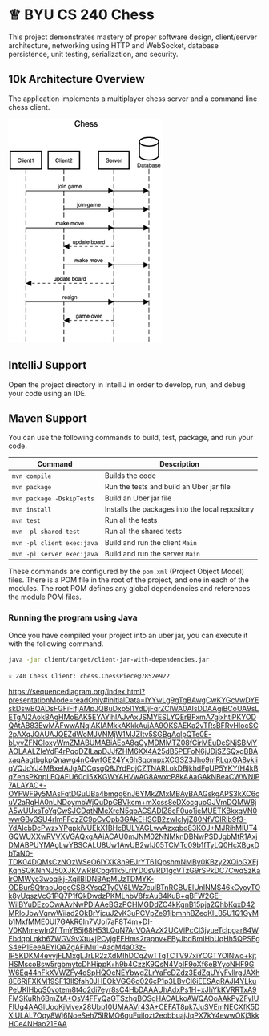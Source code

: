 # ♕ BYU CS 240 Chess

This project demonstrates mastery of proper software design, client/server architecture, networking using HTTP and WebSocket, database persistence, unit testing, serialization, and security.

## 10k Architecture Overview

The application implements a multiplayer chess server and a command line chess client.

[![Sequence Diagram](10k-architecture.png)](https://sequencediagram.org/index.html#initialData=C4S2BsFMAIGEAtIGckCh0AcCGAnUBjEbAO2DnBElIEZVs8RCSzYKrgAmO3AorU6AGVIOAG4jUAEyzAsAIyxIYAERnzFkdKgrFIuaKlaUa0ALQA+ISPE4AXNABWAexDFoAcywBbTcLEizS1VZBSVbbVc9HGgnADNYiN19QzZSDkCrfztHFzdPH1Q-Gwzg9TDEqJj4iuSjdmoMopF7LywAaxgvJ3FC6wCLaFLQyHCdSriEseSm6NMBurT7AFcMaWAYOSdcSRTjTka+7NaO6C6emZK1YdHI-Qma6N6ss3nU4Gpl1ZkNrZwdhfeByy9hwyBA7mIT2KAyGGhuSWi9wuc0sAI49nyMG6ElQQA)

## IntelliJ Support

Open the project directory in IntelliJ in order to develop, run, and debug your code using an IDE.

## Maven Support

You can use the following commands to build, test, package, and run your code.

| Command                    | Description                                     |
| -------------------------- | ----------------------------------------------- |
| `mvn compile`              | Builds the code                                 |
| `mvn package`              | Run the tests and build an Uber jar file        |
| `mvn package -DskipTests`  | Build an Uber jar file                          |
| `mvn install`              | Installs the packages into the local repository |
| `mvn test`                 | Run all the tests                               |
| `mvn -pl shared test`     | Run all the shared tests                        |
| `mvn -pl client exec:java` | Build and run the client `Main`                 |
| `mvn -pl server exec:java` | Build and run the server `Main`                 |

These commands are configured by the `pom.xml` (Project Object Model) files. There is a POM file in the root of the project, and one in each of the modules. The root POM defines any global dependencies and references the module POM files.

### Running the program using Java

Once you have compiled your project into an uber jar, you can execute it with the following command.

```sh
java -jar client/target/client-jar-with-dependencies.jar

♕ 240 Chess Client: chess.ChessPiece@7852e922
```


https://sequencediagram.org/index.html?presentationMode=readOnly#initialData=IYYwLg9gTgBAwgCwKYGcVwDYEskDswBQADsFGFiFifjAMpJQBuDxp5l1YdDjFqrZClWA0AIsDDAAgiBCoUA9sLETgAI2AokBAgHMoEAK5EYAYihIAJvAxJSMYESLYQErBFxmA7gixhtiPKYODQAtAB83EwMAFwwANqiAKIAMkkAKkkAujAA9OKSAEKa2vTRsBFRvHIocSC2pAXqJQAUAJQEZdWoMJVNMjW1MJZItv5SGBgAqlpQTe0E-bLyvZFNGloxyWmZMABUMABiAEoA8gCyMDMMTZ08fCirMEuDcSNjSBMYAOLAALZIeYdF4rPqqDZILapDJJfZHM6XX4A25dB5PEFoN6jJDjSZSQxgBBAxaqAagtbgkpQnawg4nC4wfGE24Yx6hSqompxXCGSZ3Jho9mRLqxGA8vkiiqVQJoYJ4MBxeIAJgADCqsgQ8JYdPojCZTNARLokDBjkhdFgUP5YKYfH4kBqZehsPKnpLFQAFU60dI5XKGWYAHVwAG8AwxcP8kAAaGAkNBeaCWWNIP7ALAYAC+-OYFWF9y5MAsFqtDGuUBa4bmqg6nJ6YMkZMxMBAyBAAGskgAPS3kXC6cuV2aRgHA0nLNDoymbWjQuDpGBVkcm+mXcss8eDXocguoGJVmDQMW8jA5wUUxsToYgCwSJCDqtNMeXrcN5qbACSADlZ8cF0uo1jeMUETKBkxgVN0wwGBv3SU4rlmFFdzZC9pCvOpb3GAkEHSCB2zwIcIyjZ80NfVCIRib9f3-YdAIcbDcPwzxYPgpkiVUEkX1BHcBULYAGLwvAzxqbd83KOJ+MJRihMlUT4GQWUXXwRVVXVGAQxgAAiACAU0mJNM02NNMknDBNwPSDJgbMtR1AxjDMABPUYMAgLwYBSCALU8Uw1AwUB2wIJ05TCMTc09b1fTyLQ0HcXBgxDbTaN0-TDK04DQMsCzNOzWSeO6IYXK8h9EJrYT61QpshmNMBy0KBzy2XQioGXEjKqnSQKNnNJ50XJKVwRBCbg41k5LrIYD0sVRD1gcVTzG9rSPkDC7CwqSzKalrOMWyc3woqikj-XqiIBIDNBApMUzTDMYK-ODBurSQtraoUqgeCSBKYsq2Ty0V6LWz7culBTnRCBUElUnINMS46kCyoyTOk8yUqszVcG1PQ7P1fQkDwdzPKMLhbV8fxAuB4KuB+qBFW2GE-WilBYuDEzoCwAAvNwPDiAAeBGzPCHMGDdZC4kKgnB15pja2QhbKqxD42MRloJbwVqrwWiiad2OkBrYjcuJ2vK3uPCVpZe91jbmnhBZeoKlLB5U1Q1GyMb1MxfMME0Ul7GAkR6In7VJoI7aF8T4m+DI-V0KMmewln2fITmYB5j68H53LQqN7ArVOAAzX2UCVlPcCl3jyueTclpgar84WEbdqpLqkh67WGV9vXtu+jPCyjgEFHms2rapnv+EByJbdBmIHbUqHh5QPSEgS4eP1EeeAEYlQAZgAFiMu1-AaqM4a03z-IP5KDKM4evyjFLMxgLJrLR2zXdMIhDCgZwTTgTCTV97xiYCGTYOlNwo+kjtHSMscoBsw5rgbmytcDhHippK+h9b4CzzK9QsN4VpIF9oXf6eBYyoNHF9GW6Eq44nFkXVWZFy4dSpHQOcNEYbwgZLrYaFcDZdz3EdZqUYyFvllrgJAXh8E6RjFXKM19SF13IlSfah0JHEOkVGG6d026cP1p3LBvCl6iEESAqRAJl4YLkuPeUKlHbqS0votem8t4o2di7eyr8sC4HbDAAAUhAdxPs1H+xJhYkKVRRTxA9FMSKuRh6BmZtA+OsV4FFyQaGTSzhgBOSgHACALkoAWQAOoAAkPyZFyIUFIUg4AAGlUooKjMvex28Ubp10UMAAVr43A+CEFAT8pk7JuSVEmNECXfK5DXiULAL7Oqy8Wj6NoeSeh75IRMO6guFuiIozt2eobbuajJqPX7kY4ewwOKj3kkHCe4NHao21EAA
